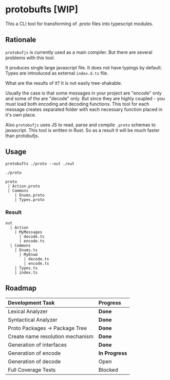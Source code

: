# protobufts [WIP]

This a CLI tool for transforming of .proto files into typescript modules.

## Rationale

`protobufjs` is currently used as a main compiler. But there are several problems with this tool.

It produces single large javascript file.
It does not have typings by default.
Types are introduced as external `index.d.ts` file.

What are the results of it? It is not easily tree-shakable.

Usually the case is that some messages in your project are "encode" only and some of the are "decode" only. But since they are highly coupled - you must load both encoding and decoding functions. This tool for each message creates separated folder with each necessary function placed in it's own place.

Also `protobufjs` uses JS to read, parse and compile `.proto` schemas to javascript. This tool is written in Rust. So as a result it will be much faster than protobufjs.

## Usage

```
protobufts ./proto --out ./out
```

`./proto`

```
proto
 | Action.proto
 | Commons
    | Enums.proto
    | Types.proto
```

### Result

```
out
  | Action
    | MyMessages
      | decode.ts
      | encode.ts
  | Commons
    | Enums.ts
      | MyEnum
        | decode.ts
        | encode.ts
    | Types.ts
    | index.ts
```

## Roadmap

| Development Task                 | Progress        |
| :------------------------------- | :-------------- |
| Lexical Analyzer                 | **Done**        |
| Syntactical Analyzer             | **Done**        |
| Proto Packages -> Package Tree   | **Done**        |
| Create name resolution mechanism | **Done**        |
| Generation of interfaces         | **Done**        |
| Generation of encode             | **In Progress** |
| Generation of decode             | Open            |
| Full Coverage Tests              | Blocked         |


